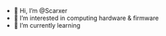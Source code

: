 - 👋 Hi, I’m @Scarxer
- 👀 I’m interested in computing hardware & firmware
- 🌱 I’m currently learning 


<!---
Scarxer/Scarxer is a ✨ special ✨ repository because its `README.md` (this file) appears on your GitHub profile.
You can click the Preview link to take a look at your changes.
--->
